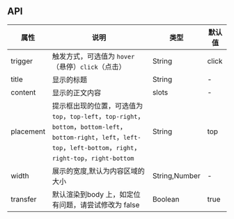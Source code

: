 ## API
| 属性      | 说明                                                                                                                                                                       | 类型          | 默认值 |
|-----------|----------------------------------------------------------------------------------------------------------------------------------------------------------------------------|---------------|--------|
| trigger   | 触发方式，可选值为 `hover`（悬停）`click`（点击）                                                                                                                          | String        | click  |
| title     | 显示的标题                                                                                                                                                                 | String        | -      |
| content   | 显示的正文内容                                                                                                                                                             | slots         | -      |
| placement | 提示框出现的位置，可选值为`top`，`top-left`，`top-right`，`bottom`，`bottom-left`，`bottom-right`，`left`，`left-top`，`left-bottom`，`right`，`right-top`，`right-bottom` | String        | top    |
| width     | 展示的宽度,默认为内容区域的大小                                                                                                                                            | String,Number | -      |
| transfer  | 默认渲染到body 上，如定位有问题，请尝试修改为 false                                                                                                                        | Boolean       | true   |
